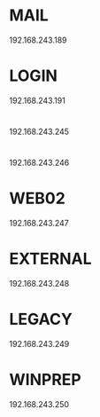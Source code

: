 # MAIL
192.168.243.189

# LOGIN
192.168.243.191

# 
192.168.243.245

# 
192.168.243.246

# WEB02
192.168.243.247

# EXTERNAL
192.168.243.248

# LEGACY
192.168.243.249

# WINPREP
192.168.243.250